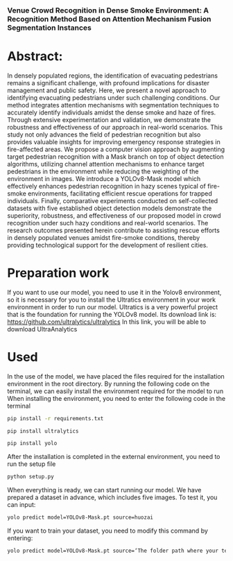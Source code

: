 ### Venue Crowd Recognition in Dense Smoke Environment: A Recognition Method Based on Attention Mechanism Fusion Segmentation Instances


# Abstract:

In densely populated regions, the identification of evacuating pedestrians remains a significant challenge, with profound implications for disaster management and public safety. Here, we present a novel approach to identifying evacuating pedestrians under such challenging conditions. Our method integrates attention mechanisms with segmentation techniques to accurately identify individuals amidst the dense smoke and haze of fires. Through extensive experimentation and validation, we demonstrate the robustness and effectiveness of our approach in real-world scenarios. This study not only advances the field of pedestrian recognition but also provides valuable insights for improving emergency response strategies in fire-affected areas. We propose a computer vision approach by augmenting target pedestrian recognition with a Mask branch on top of object detection algorithms, utilizing channel attention mechanisms to enhance target pedestrians in the environment while reducing the weighting of the environment in images. We introduce a YOLOv8-Mask model which effectively enhances pedestrian recognition in hazy scenes typical of fire-smoke environments, facilitating efficient rescue operations for trapped individuals. Finally, comparative experiments conducted on self-collected datasets with five established object detection models demonstrate the superiority, robustness, and effectiveness of our proposed model in crowd recognition under such hazy conditions and real-world scenarios. The research outcomes presented herein contribute to assisting rescue efforts in densely populated venues amidst fire-smoke conditions, thereby providing technological support for the development of resilient cities.

# Preparation work

If you want to use our model, you need to use it in the Yolov8 environment, so it is necessary for you to install the Ultratics environment in your work environment in order to run our model.
Ultratics is a very powerful project that is the foundation for running the YOLOv8 model. Its download link is: https://github.com/ultralytics/ultralytics In this link, you will be able to download UltraAnalytics

# Used

In the use of the model, we have placed the files required for the installation environment in the root directory. By running the following code on the terminal, we can easily install the environment required for the model to run
When installing the environment, you need to enter the following code in the terminal

```bash
pip install -r requirements.txt
```

```bash
pip install ultralytics
```

```bash
pip install yolo
```
After the installation is completed in the external environment, you need to run the setup file

```bash
python setup.py
```

When everything is ready, we can start running our model. We have prepared a dataset in advance, which includes five images. To test it, you can input:

```bash
yolo predict model=YOLOv8-Mask.pt source=huozai
```

If you want to train your dataset, you need to modify this command by entering:

```bash
yolo predict model=YOLOv8-Mask.pt source=‘The folder path where your test set is located’
```

